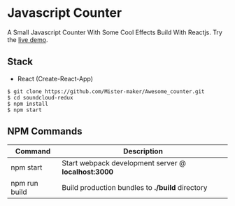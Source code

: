# Javascript Counter

A Small Javascript Counter With Some Cool Effects Build With Reactjs. Try the [live demo](https://awesome-counter.netlify.com).

## Stack

- React (Create-React-App)

```shell
$ git clone https://github.com/Mister-maker/Awesome_counter.git
$ cd soundcloud-redux
$ npm install
$ npm start
```

## NPM Commands

| Command        | Description                                                                                   |
| -------------- | --------------------------------------------------------------------------------------------- |
| npm start      | Start webpack development server @ **localhost:3000**                                         |
| npm run build  | Build production bundles to **./build** directory                                             |

